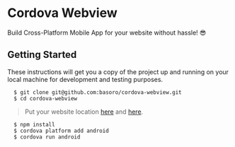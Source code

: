 # Cordova Webview

Build Cross-Platform Mobile App for your website without hassle! :sunglasses:

## Getting Started

These instructions will get you a copy of the project up and running on your local machine for development and testing purposes.

```
  $ git clone git@github.com:basoro/cordova-webview.git
  $ cd cordova-webview
```
> Put your website location [here](https://github.com/basoro/cordova-webview/blob/master/www/js/index.js#L61) and [here](https://github.com/basoro/cordova-webview/blob/master/www/index.html#L32).
```
  $ npm install
  $ cordova platform add android
  $ cordova run android
```
